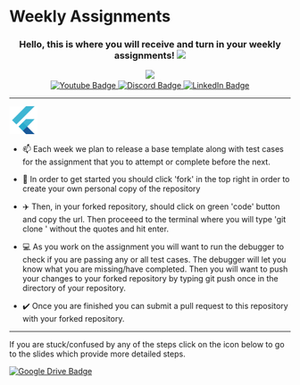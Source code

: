 # Weekly Assignments

<div id="header" align="center">
<h3>
  Hello, this is where you will receive and turn in your weekly assignments!
  <img src="https://media.giphy.com/media/hvRJCLFzcasrR4ia7z/giphy.gif" width="30px"/>
</h3>

  <img src="https://media.giphy.com/media/M9gbBd9nbDrOTu1Mqx/giphy.gif" width="70"/>

<div id="badges">
  <a href="https://www.youtube.com/channel/UCIpxG12I1mQBYocwwgY615A/videos">
    <img src="https://img.shields.io/badge/YouTube-red?style=for-the-badge&logo=youtube&logoColor=white" alt="Youtube Badge"/>
  </a>
  <a href="https://discord.gg/4P898ARnUk">
    <img src="https://img.shields.io/badge/Discord-blueviolet?style=for-the-badge&logo=discord&logoColor=white" alt="Discord Badge"/>
  </a>
  <a href="https://www.linkedin.com/company/sigmobile/">
    <img src="https://img.shields.io/badge/LinkedIn-blue?style=for-the-badge&logo=linkedin&logoColor=white" alt="LinkedIn Badge"/>
  </a>
</div>



---
</div>
<img src = "https://raw.githubusercontent.com/devicons/devicon/master/icons/flutter/flutter-original.svg" width = "50px"> 

- :mailbox: Each week we plan to release a base template along with test cases for the assignment that you to attempt or complete before the next.

- :pencil: In order to get started you should click 'fork' in the top right in order to create your own personal copy of the repository

- :airplane: Then, in your forked repository, should click on green 'code' button and copy the url. Then proceeed to the terminal where you will type 'git clone <insert-url-here>' without the quotes and hit enter.

- :computer: As you work on the assignment you will want to run the debugger to check if you are passing any or all test cases. The debugger will let you know what you are missing/have completed. Then you will want to push your changes to your forked repository by typing git push once in the directory of your repository.

- :heavy_check_mark: Once you are finished you can submit a pull request to this repository with your forked repository.

---

If you are stuck/confused by any of the steps click on the icon below to go to the slides which provide more detailed steps.

<a href="https://docs.google.com/presentation/d/1c6QpvIWFkQX2JHluuuUWgL1bZTSgWr7whOq6oJysrhM/edit?usp=sharing">
    <img src="https://img.shields.io/badge/Slides-yellow?style=for-the-badge&logo=google drive&logoColor=white" alt="Google Drive Badge"/>



